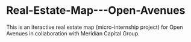 # Real-Estate-Map---Open-Avenues
This is an iteractive real estate map (micro-internship project) for Open Avenues in collaboration with Meridian Capital Group.
